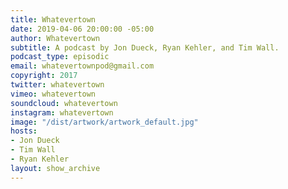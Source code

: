 ```yaml
---
title: Whatevertown
date: 2019-04-06 20:00:00 -05:00
author: Whatevertown
subtitle: A podcast by Jon Dueck, Ryan Kehler, and Tim Wall.
podcast_type: episodic
email: whatevertownpod@gmail.com
copyright: 2017
twitter: whatevertown
vimeo: whatevertown
soundcloud: whatevertown
instagram: whatevertown
image: "/dist/artwork/artwork_default.jpg"
hosts:
- Jon Dueck
- Tim Wall
- Ryan Kehler
layout: show_archive
---
```


